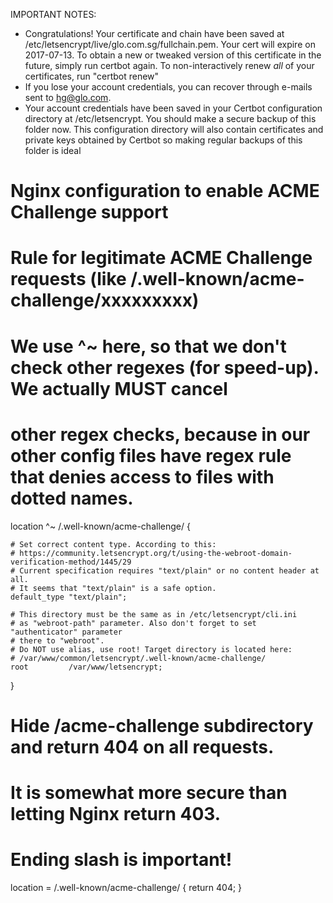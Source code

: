 IMPORTANT NOTES:
- Congratulations! Your certificate and chain have been saved at
   /etc/letsencrypt/live/glo.com.sg/fullchain.pem. Your
   cert will expire on 2017-07-13. To obtain a new or tweaked version
   of this certificate in the future, simply run certbot again. To
   non-interactively renew *all* of your certificates, run "certbot
   renew"
- If you lose your account credentials, you can recover through
   e-mails sent to hg@glo.com.
- Your account credentials have been saved in your Certbot
   configuration directory at /etc/letsencrypt. You should make a
   secure backup of this folder now. This configuration directory will
   also contain certificates and private keys obtained by Certbot so
   making regular backups of this folder is ideal
   
   
# Nginx configuration to enable ACME Challenge support    
# Rule for legitimate ACME Challenge requests (like /.well-known/acme-challenge/xxxxxxxxx)
# We use ^~ here, so that we don't check other regexes (for speed-up). We actually MUST cancel
# other regex checks, because in our other config files have regex rule that denies access to files with dotted names.
location ^~ /.well-known/acme-challenge/ {

    # Set correct content type. According to this:
    # https://community.letsencrypt.org/t/using-the-webroot-domain-verification-method/1445/29
    # Current specification requires "text/plain" or no content header at all.
    # It seems that "text/plain" is a safe option.
    default_type "text/plain";

    # This directory must be the same as in /etc/letsencrypt/cli.ini
    # as "webroot-path" parameter. Also don't forget to set "authenticator" parameter
    # there to "webroot".
    # Do NOT use alias, use root! Target directory is located here:
    # /var/www/common/letsencrypt/.well-known/acme-challenge/
    root         /var/www/letsencrypt;
}

# Hide /acme-challenge subdirectory and return 404 on all requests.
# It is somewhat more secure than letting Nginx return 403.
# Ending slash is important!
location = /.well-known/acme-challenge/ {
    return 404;
}
